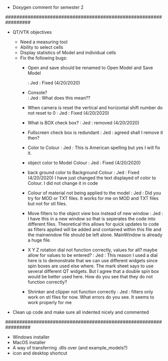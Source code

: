 * Doxygen comment for semester 2  

#################################################################

* QT/VTK objectives
  - Need a measuring tool
  - Ability to select cells
  - Display statistics of Model and individual cells
  - Fix the following bugs:
    * Open and save should be renamed to Open Model and Save Model

		: Jed : Fixed (4/20/2020)

    * Console?  
	: Jed : What does this mean??
    * When camera is reset the vertical and horizontal shift number do not reset to 0 
	: Jed : Fixed (4/20/2020)
    * What is BOX check box? 
	: Jed : removed (4/20/2020)
    * Fullscreen check box is redundant 
	: Jed : agreed shall I remove it then?
    * Color to Colour 
	: Jed : This is American spelling but yes I will fix it. 
    * object color to Model Colour 
	: Jed : Fixed (4/20/2020)
    * back ground color to Background Colour 
	: Jed : Fixed (4/20/2020)
	I have just changed the text displayed of color to Colour. I did not change it in code
    * Colour of material not being applied to the model 
	: Jed : Did you try for MOD or TXT files. It works for me on MOD and TXT files but not for stl files.
    * Move filters to the object view box instead of new window 
	: Jed : I have this in a new window so that is seperates the code into different files. Theoretical this allows for quick updates to code as filters applied will be added and contained within this file and the mainwindow file should be left alone. MainWindow is already a huge file.
    * X Y Z rotation dial not function correctly, values for all? maybe allow for values to be entered?
		: Jed : This reason I used a dial here is to demonstrate that we can use different widgets since spin boxes are used else where. The mark sheet says to use several different QT widgets. But I agree that a double spin box would be better used here. How do you see that they do not function correctly? 
    * Shrinker and clipper not function correctly : Jed : filters only work on stl files for now. What errors do you see. It seems to work properly for me

* Clean up code and make sure all indented nicely and commented

#################################################################

* Windows installer                                             
* MacOS installer                                                 
* A way of transferring .dlls over (and example_models?)
* icon and desktop shortcut
